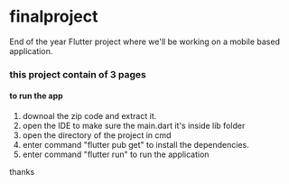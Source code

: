 # finalproject

End of the year Flutter project where we'll be working on a mobile based application.

### this project contain of 3 pages 

#### to run the app 
1) downoal the zip code and extract it.
2) open the IDE to make sure the main.dart it's inside lib folder
3) open the directory of the project in cmd
4) enter command  "flutter pub get"  to install the dependencies.
5) enter command "flutter run" to run the application


thanks


